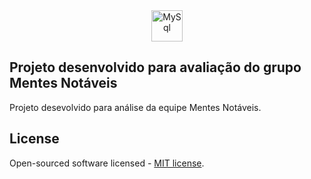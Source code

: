 <div align="center">
    <a target="_blank" href="https://www.mentesnotaveis.com.br"><img alt="MySql" src="https://www.mentesnotaveis.com.br/assets/img/logo.png" width="50"></a>
</div>

## Projeto desenvolvido para avaliação do grupo Mentes Notáveis

Projeto desevolvido para análise da equipe Mentes Notáveis.

## License

Open-sourced software licensed - [MIT license](https://opensource.org/licenses/MIT).
